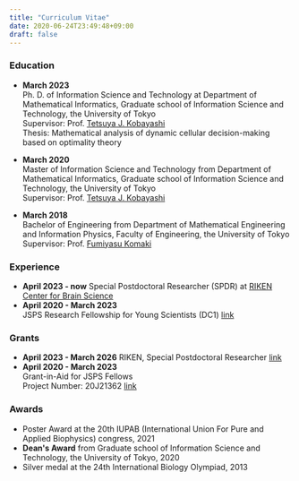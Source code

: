 ```yaml
---
title: "Curriculum Vitae"
date: 2020-06-24T23:49:48+09:00
draft: false
---
```

### Education
- **March 2023**  
Ph. D. of Information Science and Technology at Department of Mathematical Informatics, Graduate school of Information Science and Technology,
the University of Tokyo  
Supervisor: Prof. [Tetsuya J. Kobayashi](https://research-en.crmind.net/index.html)  
Thesis: Mathematical analysis of dynamic cellular decision-making based on optimality theory  

- **March 2020**  
Master of Information Science and Technology from Department of Mathematical Informatics, Graduate school of Information Science and Technology, the University of Tokyo  
Supervisor: Prof. [Tetsuya J. Kobayashi](https://research-en.crmind.net/index.html)  

- **March 2018**  
Bachelor of Engineering from Department of Mathematical Engineering and Information Physics, Faculty of Engineering,
the University of Tokyo  
Supervisor: Prof. [Fumiyasu Komaki](http://www.stat.t.u-tokyo.ac.jp/index.html)  

### Experience
- **April 2023 - now**
Special Postdoctoral Researcher (SPDR) at [RIKEN Center for Brain Science](https://cbs.riken.jp/en/index.html)
- **April 2020 - March 2023**  
JSPS Research Fellowship for Young Scientists (DC1) [link](https://www.jsps.go.jp/english/e-pd/index.html)

### Grants
- **April 2023 - March 2026**
RIKEN, Special Postdoctoral Researcher  [link](https://www.riken.jp/en/careers/programs/spdr/) 
- **April 2020 - March 2023**  
Grant-in-Aid for JSPS Fellows  
Project Number: 20J21362 [link](https://kaken.nii.ac.jp/en/grant/KAKENHI-PROJECT-20J21362/)


### Awards
- Poster Award at the 20th IUPAB (International Union For Pure and
Applied Biophysics) congress, 2021
- **Dean's Award** from Graduate school of Information Science and Technology, the University of Tokyo, 2020
- Silver medal at the 24th International Biology Olympiad, 2013